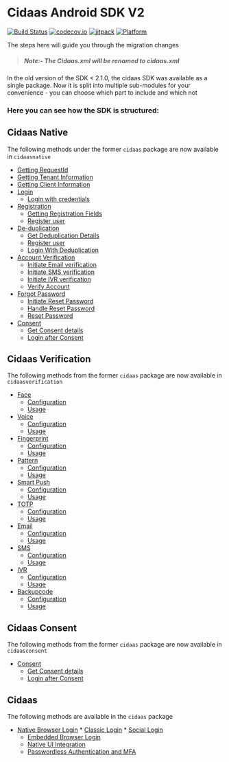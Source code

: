 # Cidaas Android SDK V2

[![Build Status](https://travis-ci.org/Cidaas/de.cidaas-android-sdk.svg?branch=development)](https://travis-ci.org/Cidaas/de.cidaas-android-sdk)
[![codecov.io](https://codecov.io/gh/Cidaas/de.cidaas-android-sdk/branch/development/graph/badge.svg)](https://codecov.io/gh/Cidaas/de.cidaas-android-sdk/branch/development)
[![jitpack](https://jitpack.io/v/Cidaas/de.cidaas-android-sdk.svg)](https://jitpack.io/#Cidaas/de.cidaas-android-sdk)
[![Platform](https://img.shields.io/badge/Platforms-android-4E4E4E.svg?colorA=28a745)](#installation)


The steps here will guide you through the migration changes

> ##### Note:- The Cidaas.xml will be renamed to cidaas.xml 
>
In the old version of the SDK < 2.1.0, the cidaas SDK was available as a single package. Now it is split into multiple sub-modules for your convenience - you can choose which part to include and which not

### Here you can see how the SDK is structured:

## Cidaas Native
The following methods under the former `cidaas` package are now available in `cidaasnative`

<!--ts-->
* [Getting RequestId](/PureNative.md#getting-request-id)
* [Getting Tenant Information](/PureNative.md#getting-tenant-info)
* [Getting Client Information](/PureNative.md#get-client-info)
* [Login](/PureNative.md#login)
    <!--ts-->
    * [Login with credentials](/PureNative.md#login-with-credentials)
    <!--te-->
* [Registration](/PureNative.md#registration)
    <!--ts-->
    * [Getting Registration Fields](/PureNative.md#getting-registration-fields)
    * [Register user](/PureNative.md#register-user)
    <!--te-->
* [De-duplication](/PureNative.md#de-duplication)
    <!--ts-->
    * [Get Deduplication Details](/PureNative.md#get-deduplication-details)
    * [Register user](/PureNative.md#register-user-1)
    * [Login With Deduplication](/PureNative.md#login-with-deduplication)
    <!--te-->
* [Account Verification](/PureNative.md#account-verification)
    <!--ts-->
    * [Initiate Email verification](/PureNative.md#initiate-email-verification)
    * [Initiate SMS verification](/PureNative.md#initiate-sms-verification)
    * [Initiate IVR verification](/PureNative.md#initiate-ivr-verification)
    * [Verify Account](/PureNative.md#verify-account)
    <!--te-->
* [Forgot Password](/PureNative.md#forgot-password)
    <!--ts-->
    * [Initiate Reset Password](/PureNative.md#initiate-reset-password)
    * [Handle Reset Password](/PureNative.md#handle-reset-password)
    * [Reset Password](/PureNative.md#reset-password)
    <!--te-->
* [Consent](/PureNative.md#consent-management)
     <!--ts-->
    * [Get Consent details](/PureNative.md#getting-consent-details)
    * [Login after Consent](/PureNative.md#login-after-consent)
    <!--te-->
<!--te-->

## Cidaas Verification

The following methods from the former `cidaas` package are now available in `cidaasverification`

* [Face](/PasswordlessAndMFA.md)
    <!--ts-->
    * [Configuration](/PasswordlessAndMFA.md)
    * [Usage](/PasswordlessAndMFA.md)
    <!--te-->
* [Voice](/PasswordlessAndMFA.md)
    <!--ts-->
    * [Configuration](/PasswordlessAndMFA.md)
    * [Usage](/PasswordlessAndMFA.md)
    <!--te-->
* [Fingerprint](/PasswordlessAndMFA.md)
    <!--ts-->
    * [Configuration](/PasswordlessAndMFA.md)
    * [Usage](/PasswordlessAndMFA.md)
    <!--te-->
* [Pattern](/PasswordlessAndMFA.md)
    <!--ts-->
    * [Configuration](/PasswordlessAndMFA.md)
    * [Usage](/PasswordlessAndMFA.md)
    <!--te-->
* [Smart Push](/PasswordlessAndMFA.md)
    <!--ts-->
    * [Configuration](/PasswordlessAndMFA.md)
    * [Usage](/PasswordlessAndMFA.md)
    <!--te-->
* [TOTP](/PasswordlessAndMFA.md)
    <!--ts-->
    * [Configuration](/PasswordlessAndMFA.md)
    * [Usage](/PasswordlessAndMFA.md)
    <!--te-->
* [Email](/PasswordlessAndMFA.md)
    <!--ts-->
    * [Configuration](/PasswordlessAndMFA.md)
    * [Usage](/PasswordlessAndMFA.md)
    <!--te-->
* [SMS](/PasswordlessAndMFA.md)
    <!--ts-->
    * [Configuration](/PasswordlessAndMFA.md)
    * [Usage](/PasswordlessAndMFA.md)
    <!--te-->
* [IVR](/PasswordlessAndMFA.md)
    <!--ts-->
    * [Configuration](/PasswordlessAndMFA.md)
    * [Usage](/PasswordlessAndMFA.md)
    <!--te-->
* [Backupcode](/PasswordlessAndMFA.md)
    <!--ts-->
    * [Configuration](/PasswordlessAndMFA.md)
    * [Usage](/PasswordlessAndMFA.md)
    <!--te--> 
    
## Cidaas Consent
The following methods from the former `cidaas` package are now available in `cidaasconsent`
 
 * [Consent](#consent-management)
      <!--ts-->
     * [Get Consent details](/Consent.md#getting-consent-details)
     * [Login after Consent](/Consent.md#login-after-consent)
     <!--te-->
     
     
## Cidaas
The following methods are available in the `cidaas` package
  
  
  * [Native Browser Login](#native-browser-login)
         <!--ts-->
         * [Classic Login](#classic-login)
         * [Social Login](#social-login)
         <!--te-->
     *  [Embedded Browser Login](#embedded-browser-login)
     * [Native UI Integration](/PureNative.md)
     * [Passwordless Authentication and MFA](/PasswordlessAndMFA.md)
     <!--te-->
     